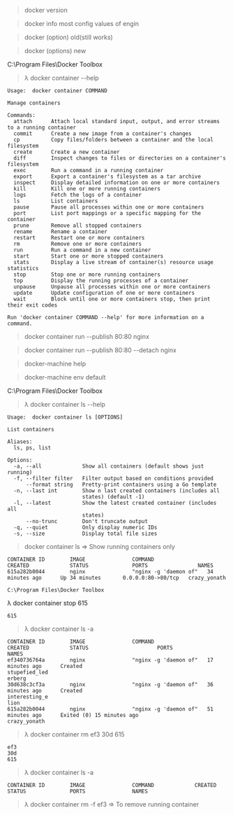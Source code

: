 > docker version

> docker info
    most config values of engin
    
> docker <command>(option)  old(still works)

> docker <command> <sub-command> (options) new

C:\Program Files\Docker Toolbox

> λ docker container --help
```      
Usage:  docker container COMMAND

Manage containers

Commands:
  attach      Attach local standard input, output, and error streams to a running container
  commit      Create a new image from a container's changes
  cp          Copy files/folders between a container and the local filesystem
  create      Create a new container
  diff        Inspect changes to files or directories on a container's filesystem
  exec        Run a command in a running container
  export      Export a container's filesystem as a tar archive
  inspect     Display detailed information on one or more containers
  kill        Kill one or more running containers
  logs        Fetch the logs of a container
  ls          List containers
  pause       Pause all processes within one or more containers
  port        List port mappings or a specific mapping for the container
  prune       Remove all stopped containers
  rename      Rename a container
  restart     Restart one or more containers
  rm          Remove one or more containers
  run         Run a command in a new container
  start       Start one or more stopped containers
  stats       Display a live stream of container(s) resource usage statistics
  stop        Stop one or more running containers
  top         Display the running processes of a container
  unpause     Unpause all processes within one or more containers
  update      Update configuration of one or more containers
  wait        Block until one or more containers stop, then print their exit codes

Run 'docker container COMMAND --help' for more information on a command.
```
> docker container run --publish 80:80 nginx

> docker container run --publish 80:80 --detach nginx

> docker-machine help

> docker-machine env default

C:\Program Files\Docker Toolbox

> λ docker container ls --help
```
Usage:  docker container ls [OPTIONS]

List containers

Aliases:
  ls, ps, list

Options:
  -a, --all             Show all containers (default shows just running)
  -f, --filter filter   Filter output based on conditions provided
      --format string   Pretty-print containers using a Go template
  -n, --last int        Show n last created containers (includes all
                        states) (default -1)
  -l, --latest          Show the latest created container (includes all
                        states)
      --no-trunc        Don't truncate output
  -q, --quiet           Only display numeric IDs
  -s, --size            Display total file sizes
  ```
  > docker container ls       => Show running containers only
```
CONTAINER ID        IMAGE               COMMAND                  CREATED             STATUS              PORTS                NAMES
615a282b0044        nginx               "nginx -g 'daemon of"   34 minutes ago      Up 34 minutes       0.0.0.0:80->80/tcp   crazy_yonath

C:\Program Files\Docker Toolbox
```
λ docker container stop 615
```
615
```

> λ docker container ls -a
```
CONTAINER ID        IMAGE               COMMAND                  CREATED             STATUS                      PORTS               NAMES
ef340736764a        nginx               "nginx -g 'daemon of"   17 minutes ago      Created                                         stupefied_led
erberg
30d638c3cf3a        nginx               "nginx -g 'daemon of"   36 minutes ago      Created                                         interesting_e
lion
615a282b0044        nginx               "nginx -g 'daemon of"   51 minutes ago      Exited (0) 15 minutes ago                       crazy_yonath
```
> λ docker container rm ef3 30d 615
```
ef3
30d
615
```
> λ docker container ls -a
```
CONTAINER ID        IMAGE               COMMAND             CREATED             STATUS              PORTS               NAMES
```
> λ docker container rm -f ef3 => To remove running container
